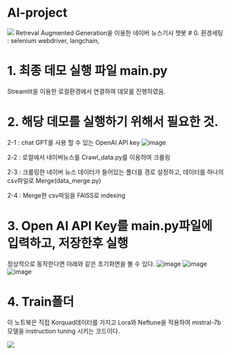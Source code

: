 # AI-project
<img src="https://capsule-render.vercel.app/api?type=wave&color=BDBDC8&height=150&section=header&text=RAG를 이용한 뉴스기사 챗봇&fontSize=20" />
Retreval Augmented Generation을 이용한 네이버 뉴스기사 챗봇
# 0. 환경세팅 : selenium webdriver, langchain, 

# 1. 최종 데모 실행 파일 main.py

   Streamlit을 이용한 로컬환경에서 연결하여 데모를 진행하였음.

# 2. 해당 데모를 실행하기 위해서 필요한 것.

  2-1 : chat GPT를 사용 할 수 있는 OpenAI API key
 ![image](https://github.com/MyungKyuKim/AI-project/assets/71568851/f88c60b8-9d8a-407c-8939-04c0128b4105)


  2-2 : 로컬에서 네이버뉴스를 Crawl_data.py를 이용하여 크롤링


  2-3 : 크롤링한 네이버 뉴스 데이터가 들어있는 폴더를 경로 설정하고, 데이터를 하나의 csv파일로 Merge(data_merge.py)


  2-4 : Merge한 csv파일을 FAISS로 indexing

# 3. Open AI API Key를 main.py파일에 입력하고, 저장한후 실행 
 정상적으로 동작한다면 아래와 같은 초기화면을 볼 수 있다.
 ![image](https://github.com/MyungKyuKim/AI-project/assets/71568851/4788084c-43dc-4094-8399-c774073f3052)
 ![image](https://github.com/MyungKyuKim/AI-project/assets/71568851/30ed412e-137f-4e13-8de3-b45c3453be9f)
 ![image](https://github.com/MyungKyuKim/AI-project/assets/71568851/a4085fe3-8eb2-4b6e-8883-81d945b14c5b)

# 4. Train폴더
 이 노트북은 직접 Korquad데이터를 가지고 Lora와 Neftune을 적용하여 mistral-7b모델을 instruction tuning 시키는 코드이다. 

  
<img src="https://capsule-render.vercel.app/api?type=wave&color=BDBDC8&height=150&section=footer&text=RAG를 이용한 뉴스기사 챗봇&fontSize=20" />
